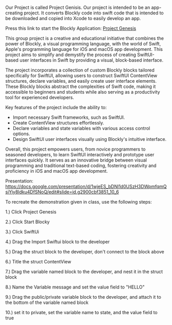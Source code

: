 Our Project is called Project Genisis. Our project is intended to be an app-creating project. It converts Blockly code into swift code that is intended to be downloaded and copied into Xcode to easily develop an app.

Press this link to start the Blockly Application: [Project Genesis](https://AidanFLG.github.io/prototype/)

This group project is a creative and educational initiative that combines the power of Blockly, a visual programming language, with the world of Swift, Apple's programming language for iOS and macOS app development. This project aims to simplify and demystify the process of creating SwiftUI-based user interfaces in Swift by providing a visual, block-based interface.

The project incorporates a collection of custom Blockly blocks tailored specifically for SwiftUI, allowing users to construct SwiftUI ContentView structures, declare variables, and easily create user interface elements. These Blockly blocks abstract the complexities of Swift code, making it accessible to beginners and students while also serving as a productivity tool for experienced developers.

Key features of the project include the ability to:
- Import necessary Swift frameworks, such as SwiftUI.
- Create ContentView structures effortlessly.
- Declare variables and state variables with various access control options.
- Design SwiftUI user interfaces visually using Blockly's intuitive interface.

Overall, this project empowers users, from novice programmers to seasoned developers, to learn SwiftUI interactively and prototype user interfaces quickly. It serves as an innovative bridge between visual programming and traditional text-based coding, fostering creativity and proficiency in iOS and macOS app development.

Presentation: https://docs.google.com/presentation/d/1wjeES_bDNl1d0USzH3DWpmfqmQsiYiy8ldku4DfSNoQ/edit#slide=id.g2900cbf3851_10_6

To recreate the demonstration given in class, use the following steps:

1.) Click Project Genesis

2.) Click Start Blocky

3.) Click SwiftUi

4.) Drag the Import Swiftui block to the developer

5.) Drag the struct block to the developer, don't connect to the block above

6.) Title the struct ContentView

7.) Drag the variable named block to the developer, and nest it in the struct block

8.) Name the Variable message and set the value field to "HELLO"

9.) Drag the public/private variable block to the developer, and attach it to the bottom of the variable named block

10.) set it to private, set the variable name to state, and the value field to true
